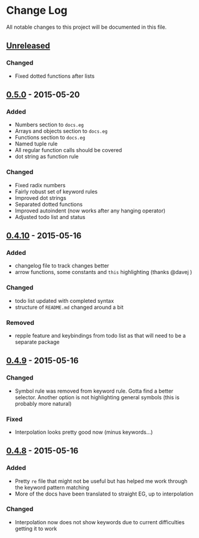 # Change Log
All notable changes to this project will be documented in this file.

## [Unreleased][unreleased]
### Changed
- Fixed dotted functions after lists

## [0.5.0] - 2015-05-20
### Added
- Numbers section to `docs.eg`
- Arrays and objects section to `docs.eg`
- Functions section to `docs.eg`
- Named tuple rule
- All regular function calls should be covered
- dot string as function rule

### Changed
- Fixed radix numbers
- Fairly robust set of keyword rules
- Improved dot strings
- Separated dotted functions
- Improved autoindent (now works after any hanging operator)
- Adjusted todo list and status

## [0.4.10] - 2015-05-16
### Added
- changelog file to track changes better
- arrow functions, some constants and `this` highlighting (thanks @davej )

### Changed
- todo list updated with completed syntax
- structure of `README.md` changed around a bit

### Removed
- repple feature and keybindings from todo list as that will need to be a
  separate package


## [0.4.9] - 2015-05-16
### Changed
- Symbol rule was removed from keyword rule. Gotta find a better selector.
  Another option is not highlighting general symbols (this is probably more
  natural)

### Fixed
- Interpolation looks pretty good now (minus keywords...)

## [0.4.8] - 2015-05-16
### Added
- Pretty `re` file that might not be useful but has helped me work through the
  keyword pattern matching
- More of the docs have been translated to straight EG, up to interpolation

### Changed
- Interpolation now does not show keywords due to current difficulties getting
  it to work

[unreleased]: https://github.com/madcapjake/language-earl-grey/compare/v0.5.0...HEAD
[0.5.0]: https://github.com/madcapjake/language-earl-grey/compare/v0.4.10...v0.5.0
[0.4.10]: https://github.com/madcapjake/language-earl-grey/compare/v0.4.9...v0.4.10
[0.4.9]: https://github.com/madcapjake/language-earl-grey/compare/v0.4.8...v0.4.9
[0.4.8]: https://github.com/madcapjake/language-earl-grey/compare/v0.4.7...v0.4.8
